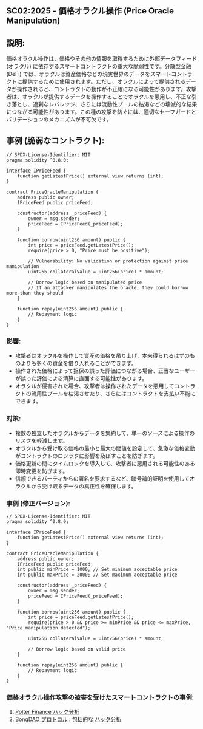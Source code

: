 ## SC02:2025 - 価格オラクル操作 (Price Oracle Manipulation)

## 説明:
価格オラクル操作は、価格やその他の情報を取得するために外部データフィード (オラクル) に依存するスマートコントラクトの重大な脆弱性です。分散型金融 (DeFi) では、オラクルは資産価格などの現実世界のデータをスマートコントラクトに提供するために使用されます。ただし、オラクルによって提供されるデータが操作されると、コントラクトの動作が不正確になる可能性があります。攻撃者は、オラクルが提供するデータを操作することでオラクルを悪用し、不正な引き落とし、過剰なレバレッジ、さらには流動性プールの枯渇などの壊滅的な結果につながる可能性があります。この種の攻撃を防ぐには、適切なセーフガードとバリデーションのメカニズムが不可欠です。


## 事例 (脆弱なコントラクト):

```
// SPDX-License-Identifier: MIT
pragma solidity ^0.8.0;

interface IPriceFeed {
    function getLatestPrice() external view returns (int);
}

contract PriceOracleManipulation {
    address public owner;
    IPriceFeed public priceFeed;

    constructor(address _priceFeed) {
        owner = msg.sender;
        priceFeed = IPriceFeed(_priceFeed);
    }

    function borrow(uint256 amount) public {
        int price = priceFeed.getLatestPrice();
        require(price > 0, "Price must be positive");

        // Vulnerability: No validation or protection against price manipulation
        uint256 collateralValue = uint256(price) * amount;

        // Borrow logic based on manipulated price
        // If an attacker manipulates the oracle, they could borrow more than they should
    }

    function repay(uint256 amount) public {
        // Repayment logic
    }
}
```

### 影響:
- 攻撃者はオラクルを操作して資産の価格を吊り上げ、本来得られるはずのものよりも多くの資金を借り入れることができます。
- 操作された価格によって担保の誤った評価につながる場合、正当なユーザーが誤った評価による清算に直面する可能性があります。
- オラクルが侵害された場合、攻撃者は操作されたデータを悪用してコントラクトの流用性プールを枯渇させたり、さらにはコントラクトを支払い不能にできます。

### 対策:
- 複数の独立したオラクルからデータを集約して、単一のソースによる操作のリスクを軽減します。
- オラクルから受け取る価格の最小と最大の閾値を設定して、急激な価格変動がコントラクトのロジックに影響を及ぼすことを防ぎます。
- 価格更新の間にタイムロックを導入して、攻撃者に悪用される可能性のある即時変更を防ぎます。
- 信頼できるパーティからの署名を要求するなど、暗号論的証明を使用してオラクルから受け取るデータの真正性を確保します。

### 事例 (修正バージョン):

```
// SPDX-License-Identifier: MIT
pragma solidity ^0.8.0;

interface IPriceFeed {
    function getLatestPrice() external view returns (int);
}

contract PriceOracleManipulation {
    address public owner;
    IPriceFeed public priceFeed;
    int public minPrice = 1000; // Set minimum acceptable price
    int public maxPrice = 2000; // Set maximum acceptable price

    constructor(address _priceFeed) {
        owner = msg.sender;
        priceFeed = IPriceFeed(_priceFeed);
    }

    function borrow(uint256 amount) public {
        int price = priceFeed.getLatestPrice();
        require(price > 0 && price >= minPrice && price <= maxPrice, "Price manipulation detected");

        uint256 collateralValue = uint256(price) * amount;

        // Borrow logic based on valid price
    }

    function repay(uint256 amount) public {
        // Repayment logic
    }
}
```

### 価格オラクル操作攻撃の被害を受けたスマートコントラクトの事例:
1. [Polter Finance ハック分析](https://blog.solidityscan.com/polter-finance-hack-analysis-c5eaa6dcfd40) 
2. [BonqDAO プロトコル](https://polygonscan.com/address/0x4248fd3e2c055a02117eb13de4276170003ca295#code) : 包括的な [ハック分析](https://blog.solidityscan.com/bonqdao-protocol-hack-analysis-oracle-manipulation-8e6978149a66)
